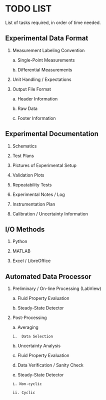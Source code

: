 # TODO LIST #

List of tasks required, in order of time needed.

## Experimental Data Format ##

1.  Measurement Labeling Convention
    
    a.  Single-Point Measurements
    
    b.  Differential Measurements

2.  Unit Handling / Expectations

3.  Output File Format
    
    a.  Header Information

    b.  Raw Data

    c.  Footer Information

## Experimental Documentation ##

1.  Schematics

2.  Test Plans

3.  Pictures of Experimental Setup

4.  Validation Plots

5.  Repeatability Tests

6.  Experimental Notes / Log

7.  Instrumentation Plan

8.  Calibration / Uncertainty Information

## I/O Methods ##

1.  Python

2.  MATLAB

3.  Excel / LibreOffice

## Automated Data Processor ##

1.  Preliminary / On-line Processing (LabView)

    a. Fluid Property Evaluation

    b. Steady-State Detector

2.  Post-Processing

    a.  Averaging
        
        i.  Data Selection

    b.  Uncertainty Analysis

    c.  Fluid Property Evaluation

    d.  Data Verification / Sanity Check

    e. Steady-State Detector
        
        i. Non-cyclic

        ii. Cyclic
